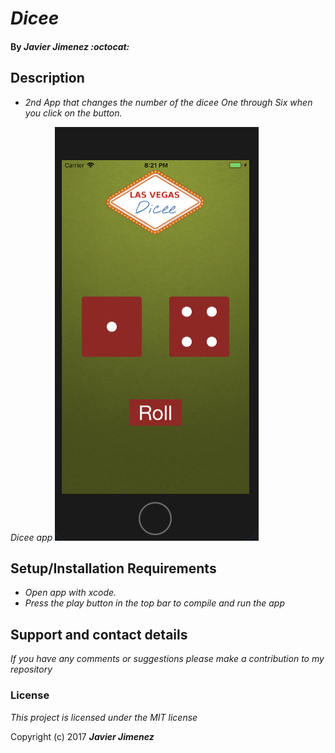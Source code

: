 # _Dicee_

#### By _**Javier Jimenez :octocat:**_

## Description
* _2nd App that changes the number of the dicee One through Six when you click on the button._



_Dicee app_
![Screenshot](/img/pic1.png)

## Setup/Installation Requirements
* _Open app with xcode._
* _Press the play button in the top bar to compile and run the app_


## Support and contact details

_If you have any comments or suggestions please make a contribution to my repository_

### License
*This project is licensed under the MIT license*

Copyright (c) 2017 **_Javier Jimenez_**
